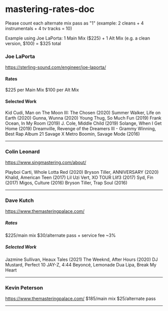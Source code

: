 # mastering-rates-doc


Please count each alternate mix pass as "1" (example: 2 cleans + 4 instrumentals + 4 tv tracks = 10)

Example using Joe LaPorta:
  1 Main Mix ($225)
\+ 1 Alt Mix (e.g. a clean version, $100)
\= $325 total


### Joe LaPorta
https://sterling-sound.com/engineer/joe-laporta/

#### Rates
$225 per Main Mix
$100 per Alt Mix

#### Selected Work
Kid Cudi, Man on The Moon III: The Chosen (2020)
Summer Walker, Life on Earth (2020)
Gunna, Wunna (2020)
Young Thug, So Much Fun (2019)
Frank Ocean, In My Room (2019)
J. Cole, Middle Child (2019)
Solange, When I Get Home (2019)
Dreamville, Revenge of the Dreamers III - Grammy Winning, Best Rap Album
21 Savage X Metro Boomin, Savage Mode (2016)

___

### Colin Leonard
https://www.singmastering.com/about/

Playboi Carti, Whole Lotta Red (2020)
Bryson Tiller, ANNIVERSARY (2020)
Khalid, American Teen (2017)
Lil Uzi Vert, XO TOUR Llif3 (2017)
Syd, Fin (2017)
Migos, Culture (2016)
Bryson Tiller, Trap Soul (2016)
___

### Dave Kutch
https://www.themasteringpalace.com/

##### Rates
$225/main mix
$30/alternate pass
\+ service fee ~3%

##### Selected Work
Jazmine Sullivan, Heaux Tales (2021)
The Weeknd, After Hours (2020)
DJ Mustard, Perfect 10
JAY-Z, 4:44
Beyoncé, Lemonade
Dua Lipa, Break My Heart

___

### Kevin Peterson
https://www.themasteringpalace.com/
$185/main mix
$25/alternate pass

-------------------
